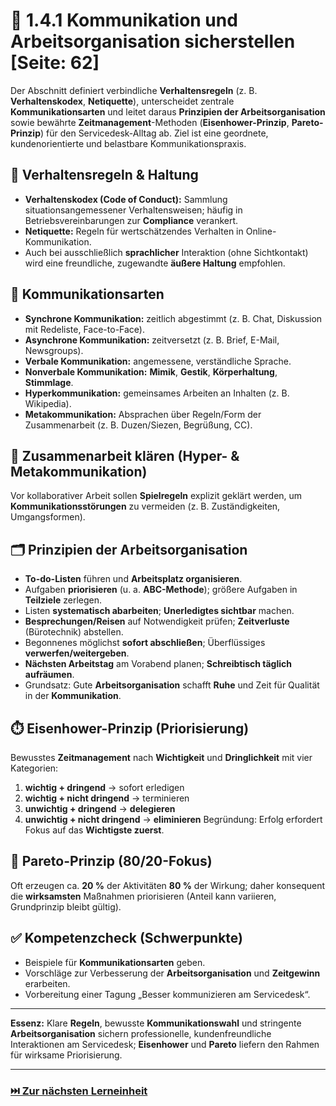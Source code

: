 # 🧭 1.4.1 Kommunikation und Arbeitsorganisation sicherstellen [Seite: 62]

Der Abschnitt definiert verbindliche **Verhaltensregeln** (z. B. **Verhaltenskodex**, **Netiquette**), unterscheidet zentrale **Kommunikationsarten** und leitet daraus **Prinzipien der Arbeitsorganisation** sowie bewährte **Zeitmanagement**-Methoden (**Eisenhower-Prinzip**, **Pareto-Prinzip**) für den Servicedesk-Alltag ab. Ziel ist eine geordnete, kundenorientierte und belastbare Kommunikationspraxis. 

## 📜 Verhaltensregeln & Haltung

* **Verhaltenskodex (Code of Conduct):** Sammlung situationsangemessener Verhaltensweisen; häufig in Betriebsvereinbarungen zur **Compliance** verankert.
* **Netiquette:** Regeln für wertschätzendes Verhalten in Online-Kommunikation.
* Auch bei ausschließlich **sprachlicher** Interaktion (ohne Sichtkontakt) wird eine freundliche, zugewandte **äußere Haltung** empfohlen. 

## 🔄 Kommunikationsarten

* **Synchrone Kommunikation:** zeitlich abgestimmt (z. B. Chat, Diskussion mit Redeliste, Face-to-Face).
* **Asynchrone Kommunikation:** zeitversetzt (z. B. Brief, E-Mail, Newsgroups).
* **Verbale Kommunikation:** angemessene, verständliche Sprache.
* **Nonverbale Kommunikation:** **Mimik**, **Gestik**, **Körperhaltung**, **Stimmlage**.
* **Hyperkommunikation:** gemeinsames Arbeiten an Inhalten (z. B. Wikipedia).
* **Metakommunikation:** Absprachen über Regeln/Form der Zusammenarbeit (z. B. Duzen/Siezen, Begrüßung, CC).

## 🤝 Zusammenarbeit klären (Hyper- & Metakommunikation)

Vor kollaborativer Arbeit sollen **Spielregeln** explizit geklärt werden, um **Kommunikationsstörungen** zu vermeiden (z. B. Zuständigkeiten, Umgangsformen). 

## 🗂️ Prinzipien der Arbeitsorganisation

* **To-do-Listen** führen und **Arbeitsplatz organisieren**.
* Aufgaben **priorisieren** (u. a. **ABC-Methode**); größere Aufgaben in **Teilziele** zerlegen.
* Listen **systematisch abarbeiten**; **Unerledigtes sichtbar** machen.
* **Besprechungen/Reisen** auf Notwendigkeit prüfen; **Zeitverluste** (Bürotechnik) abstellen.
* Begonnenes möglichst **sofort abschließen**; Überflüssiges **verwerfen/weitergeben**.
* **Nächsten Arbeitstag** am Vorabend planen; **Schreibtisch täglich aufräumen**.
* Grundsatz: Gute **Arbeitsorganisation** schafft **Ruhe** und Zeit für Qualität in der **Kommunikation**. 

## ⏱️ Eisenhower-Prinzip (Priorisierung)

Bewusstes **Zeitmanagement** nach **Wichtigkeit** und **Dringlichkeit** mit vier Kategorien:

1. **wichtig + dringend** → sofort erledigen
2. **wichtig + nicht dringend** → terminieren
3. **unwichtig + dringend** → **delegieren**
4. **unwichtig + nicht dringend** → **eliminieren**
   Begründung: Erfolg erfordert Fokus auf das **Wichtigste zuerst**. 

## 🎯 Pareto-Prinzip (80/20-Fokus)

Oft erzeugen ca. **20 %** der Aktivitäten **80 %** der Wirkung; daher konsequent die **wirksamsten** Maßnahmen priorisieren (Anteil kann variieren, Grundprinzip bleibt gültig). 

## ✅ Kompetenzcheck (Schwerpunkte)

* Beispiele für **Kommunikationsarten** geben.
* Vorschläge zur Verbesserung der **Arbeitsorganisation** und **Zeitgewinn** erarbeiten.
* Vorbereitung einer Tagung „Besser kommunizieren am Servicedesk“. 

---

**Essenz:** Klare **Regeln**, bewusste **Kommunikationswahl** und stringente **Arbeitsorganisation** sichern professionelle, kundenfreundliche Interaktionen am Servicedesk; **Eisenhower** und **Pareto** liefern den Rahmen für wirksame Priorisierung.


---

### [⏭️ Zur nächsten Lerneinheit](./1.4.2_Kommunikationsmodelle_einsetzen.md)
